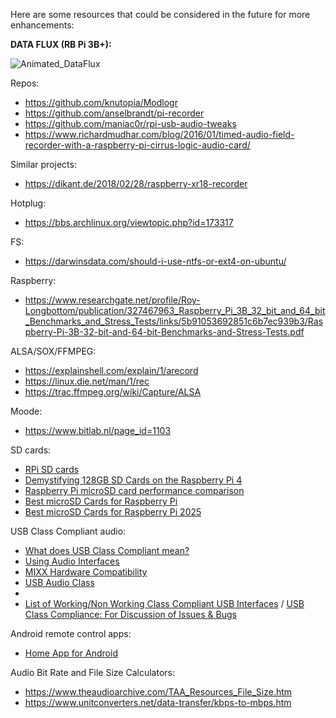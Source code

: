 Here are some resources that could be considered in the future for more enhancements:

**DATA FLUX (RB Pi 3B+):**

![Animated_DataFlux](https://github.com/user-attachments/assets/ae435626-1507-4ea9-b431-7e20a07f3f89)

Repos:
- https://github.com/knutopia/Modlogr
- https://github.com/anselbrandt/pi-recorder
- https://github.com/maniac0r/rpi-usb-audio-tweaks
- https://www.richardmudhar.com/blog/2016/01/timed-audio-field-recorder-with-a-raspberry-pi-cirrus-logic-audio-card/

Similar projects:
- https://dikant.de/2018/02/28/raspberry-xr18-recorder

Hotplug:
- https://bbs.archlinux.org/viewtopic.php?id=173317

FS:
- https://darwinsdata.com/should-i-use-ntfs-or-ext4-on-ubuntu/

Raspberry:
- https://www.researchgate.net/profile/Roy-Longbottom/publication/327467963_Raspberry_Pi_3B_32_bit_and_64_bit_Benchmarks_and_Stress_Tests/links/5b91053692851c6b7ec939b3/Raspberry-Pi-3B-32-bit-and-64-bit-Benchmarks-and-Stress-Tests.pdf

ALSA/SOX/FFMPEG:
- https://explainshell.com/explain/1/arecord
- https://linux.die.net/man/1/rec
- https://trac.ffmpeg.org/wiki/Capture/ALSA

Moode:
- https://www.bitlab.nl/page_id=1103

SD cards:
- [RPi SD cards](https://elinux.org/RPi_SD_cards)
- [Demystifying 128GB SD Cards on the Raspberry Pi 4](https://thelinuxcode.com/use-128gb-sd-card-raspberry-pi/)
- [Raspberry Pi microSD card performance comparison](https://www.jeffgeerling.com/blog/2019/raspberry-pi-microsd-card-performance-comparison-2019)
- [Best microSD Cards for Raspberry Pi](https://bret.dk/best-raspberry-pi-micro-sd-cards/#Raspberry-Pi-3-Model-B)
- [Best microSD Cards for Raspberry Pi 2025](https://www.tomshardware.com/best-picks/raspberry-pi-microsd-cards)

USB Class Compliant audio:
- [What does USB Class Compliant mean?](https://web.archive.org/web/20240304024310/https://kb.audiomodeling.com/en/c/grow-your-knowledge/d/what-does-usb-class-compliant-mean/)
- [Using Audio Interfaces](https://wiki.loopypro.com/Using_Audio_Interfaces)
- [MIXX Hardware Compatibility](https://github.com/mixxxdj/mixxx/wiki/Hardware-Compatibility)
- [USB Audio Class](https://jimmywongiot.com/2020/04/08/usb-audio-class/)
- 
- [List of Working/Non Working Class Compliant USB Interfaces](https://www.mpc-forums.com/viewtopic.php?f=48&t=211654) / [USB Class Compliance: For Discussion of Issues & Bugs](https://www.mpc-forums.com/viewtopic.php?f=48&t=211575)

Android remote control apps:
- [Home App for Android](https://github.com/Domi04151309/HomeApp#readme)

Audio Bit Rate and File Size Calculators:
- https://www.theaudioarchive.com/TAA_Resources_File_Size.htm
- https://www.unitconverters.net/data-transfer/kbps-to-mbps.htm
